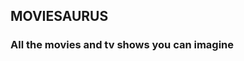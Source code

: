 ## MOVIESAURUS 

### All the movies and tv shows you can imagine

<!-- 
- This readme will have to show how to connect with backend throw the assigned port
explain what to do in our website.
explain how redux will do it's job showing or not showing things depending on user's privileges

- img: each view and variation of itself, explained.

 -->



<!-- 
MAIN WEBPAGE IDEA: moviesaurus will be a netflix of black&white movies
BACKENDCONNECT:
- PASOS A SEGUIR:
[1] actualizar orders en backend: darle fecha de inicio y final.
- se debe mostrar de una order: si está activa o no. fecha inicio, y fecha final
[2] vista de admin: tiene acceso a los endpoints que necesita el isAdmin 
[3] develop header: token & no token view. 

FRONT:
- vistas a desarrollar:
  [1] profile
  [2] modify profile data
  [3] orders
  [4] new order
  [5] 
  [6]

REGISTER: 
- hover:input that matches the div's te
- divide Birthdate into 3 input fields so we get a full birthdate:
  make 3 inputs: year, month, day. combine them together with - in between. add a string-> "space00:00:00"=[ 00:00:00].
- make unable to see the form as an user, instead, let's show a funny phrase or the register order form, and so we use the same css' for it.
- there is a comment with our  idea of making a transition. Otherwise, we can try to reuse the one we used at home.

HOME: 
-  let's make a function that returns another view with the most popular movies and some other things below the login & background
-  home user: show a couple most watched b&w movies

COMPONENTS: 
- create a button that activates the function 'sendData' to an endpoint depending on the user ID. example: user id = 7; if user ID = 7, then we will execute the endpoints with the admin pass and privileges. 
- we can also create a function that detects the kind of data we're sending and execute a function depending on this data itself. 

-- EXTERNAL THINGS --
- develop MOVIESAURUS logo / front page
  
EXTRA FOR FREE TIME:
[1] css & js animation all data fields at register go inside the register div and then it sends the data.
  

-->










